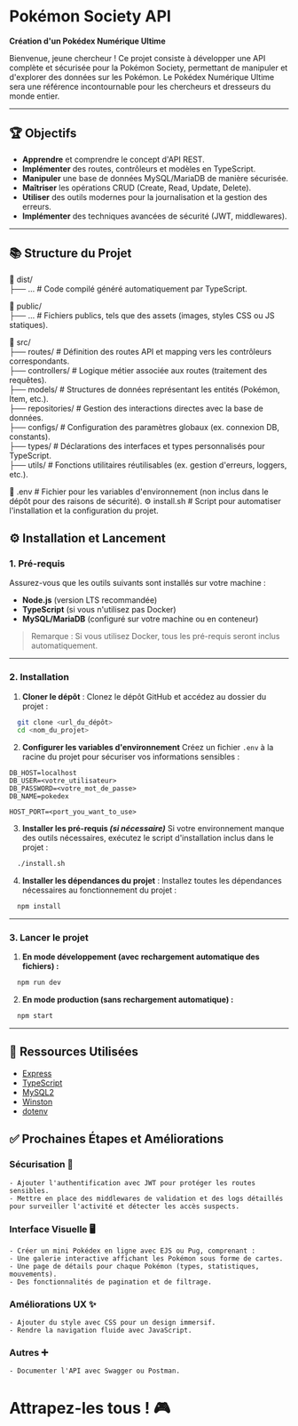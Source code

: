 # Pokémon Society API

**Création d'un Pokédex Numérique Ultime**

Bienvenue, jeune chercheur ! Ce projet consiste à développer une API complète et sécurisée pour la Pokémon Society, permettant de manipuler et d'explorer des données sur les Pokémon. Le Pokédex Numérique Ultime sera une référence incontournable pour les chercheurs et dresseurs du monde entier.

---

## 🏆 Objectifs

- **Apprendre** et comprendre le concept d'API REST.
- **Implémenter** des routes, contrôleurs et modèles en TypeScript.
- **Manipuler** une base de données MySQL/MariaDB de manière sécurisée.
- **Maîtriser** les opérations CRUD (Create, Read, Update, Delete).
- **Utiliser** des outils modernes pour la journalisation et la gestion des erreurs.
- **Implémenter** des techniques avancées de sécurité (JWT, middlewares).

---

## 📚 Structure du Projet

📂 dist/  
  ├── ... # Code compilé généré automatiquement par TypeScript.

📂 public/  
  ├── ... # Fichiers publics, tels que des assets (images, styles CSS ou JS statiques).

📂 src/  
  ├── routes/        # Définition des routes API et mapping vers les contrôleurs correspondants.  
  ├── controllers/   # Logique métier associée aux routes (traitement des requêtes).  
  ├── models/        # Structures de données représentant les entités (Pokémon, Item, etc.).  
  ├── repositories/  # Gestion des interactions directes avec la base de données.  
  ├── configs/       # Configuration des paramètres globaux (ex. connexion DB, constants).  
  ├── types/         # Déclarations des interfaces et types personnalisés pour TypeScript.  
  ├── utils/         # Fonctions utilitaires réutilisables (ex. gestion d'erreurs, loggers, etc.).  

📄 .env # Fichier pour les variables d'environnement (non inclus dans le dépôt pour des raisons de sécurité).
⚙️ install.sh # Script pour automatiser l'installation et la configuration du projet.

## ⚙️ Installation et Lancement

### 1. **Pré-requis**
Assurez-vous que les outils suivants sont installés sur votre machine :
- **Node.js** (version LTS recommandée)
- **TypeScript** (si vous n'utilisez pas Docker)
- **MySQL/MariaDB** (configuré sur votre machine ou en conteneur)

> Remarque : Si vous utilisez Docker, tous les pré-requis seront inclus automatiquement.

---

### 2. **Installation**
1. **Cloner le dépôt** :
Clonez le dépôt GitHub et accédez au dossier du projet :
```bash
  git clone <url_du_dépôt>
  cd <nom_du_projet>
```

2. **Configurer les variables d'environnement**
Créez un fichier `.env` à la racine du projet pour sécuriser vos informations sensibles :
```env
DB_HOST=localhost
DB_USER=<votre_utilisateur>
DB_PASSWORD=<votre_mot_de_passe>
DB_NAME=pokedex

HOST_PORT=<port_you_want_to_use>
```

3. **Installer les pré-requis *(si nécessaire)***
Si votre environnement manque des outils nécessaires, exécutez le script d'installation inclus dans le projet :
```bash
  ./install.sh
```

4. **Installer les dépendances du projet** :
Installez toutes les dépendances nécessaires au fonctionnement du projet :
```bash
  npm install
```
---

### 3. **Lancer le projet**
1. **En mode développement (avec rechargement automatique des fichiers) :**
```bash
  npm run dev
```

2. **En mode production (sans rechargement automatique) :**
```bash
  npm start
```

---

## 🌟 Ressources Utilisées
- [Express](https://expressjs.com/)
- [TypeScript](https://www.typescriptlang.org/)
- [MySQL2](https://github.com/sidorares/node-mysql2)
- [Winston](https://github.com/winstonjs/winston)
- [dotenv](https://github.com/motdotla/dotenv)


## ✅ Prochaines Étapes et Améliorations
  ### Sécurisation 🔐
    - Ajouter l'authentification avec JWT pour protéger les routes sensibles.
    - Mettre en place des middlewares de validation et des logs détaillés pour surveiller l'activité et détecter les accès suspects.
  ### Interface Visuelle 🖥️
    - Créer un mini Pokédex en ligne avec EJS ou Pug, comprenant :
    - Une galerie interactive affichant les Pokémon sous forme de cartes.
    - Une page de détails pour chaque Pokémon (types, statistiques, mouvements).
    - Des fonctionnalités de pagination et de filtrage.
  ### Améliorations UX ✨
    - Ajouter du style avec CSS pour un design immersif.
    - Rendre la navigation fluide avec JavaScript.
  ### Autres ➕
    - Documenter l'API avec Swagger ou Postman.
    

# Attrapez-les tous ! 🎮

